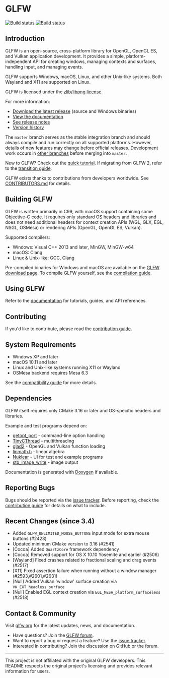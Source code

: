 # GLFW

[![Build status](https://github.com/glfw/glfw/actions/workflows/build.yml/badge.svg)](https://github.com/glfw/glfw/actions)
[![Build status](https://ci.appveyor.com/api/projects/status/0kf0ct9831i5l6sp/branch/master?svg=true)](https://ci.appveyor.com/project/elmindreda/glfw)

## Introduction

GLFW is an open-source, cross-platform library for OpenGL, OpenGL ES, and Vulkan application development. It provides a simple, platform-independent API for creating windows, managing contexts and surfaces, handling input, and managing events.

GLFW supports Windows, macOS, Linux, and other Unix-like systems. Both Wayland and X11 are supported on Linux.

GLFW is licensed under the [zlib/libpng license](https://www.glfw.org/license.html).

For more information:
- [Download the latest release](https://www.glfw.org/download.html) (source and Windows binaries)
- [View the documentation](https://www.glfw.org/docs/latest/)
- [See release notes](https://www.glfw.org/docs/latest/news.html)
- [Version history](https://www.glfw.org/changelog.html)

The `master` branch serves as the stable integration branch and should always compile and run correctly on all supported platforms. However, details of new features may change before official releases. Development work occurs in [other branches](https://github.com/glfw/glfw/branches/all) before merging into `master`.

New to GLFW? Check out the [quick tutorial](https://www.glfw.org/docs/latest/quick.html). If migrating from GLFW 2, refer to the [transition guide](https://www.glfw.org/docs/latest/moving.html).

GLFW exists thanks to contributions from developers worldwide. See [CONTRIBUTORS.md](CONTRIBUTORS.md) for details.

## Building GLFW

GLFW is written primarily in C99, with macOS support containing some Objective-C code. It requires only standard OS headers and libraries and does not need additional headers for context creation APIs (WGL, GLX, EGL, NSGL, OSMesa) or rendering APIs (OpenGL, OpenGL ES, Vulkan).

Supported compilers:
- Windows: Visual C++ 2013 and later, MinGW, MinGW-w64
- macOS: Clang
- Linux & Unix-like: GCC, Clang

Pre-compiled binaries for Windows and macOS are available on the [GLFW download page](https://www.glfw.org/download.html). To compile GLFW yourself, see the [compilation guide](https://www.glfw.org/docs/latest/compile.html).

## Using GLFW

Refer to the [documentation](https://www.glfw.org/docs/latest/) for tutorials, guides, and API references.

## Contributing

If you'd like to contribute, please read the [contribution guide](https://github.com/glfw/glfw/blob/master/docs/CONTRIBUTING.md).

## System Requirements

- Windows XP and later
- macOS 10.11 and later
- Linux and Unix-like systems running X11 or Wayland
- OSMesa backend requires Mesa 6.3

See the [compatibility guide](https://www.glfw.org/docs/latest/compat.html) for more details.

## Dependencies

GLFW itself requires only CMake 3.16 or later and OS-specific headers and libraries.

Example and test programs depend on:
- [getopt\_port](https://github.com/kimgr/getopt_port/) - command-line option handling
- [TinyCThread](https://github.com/tinycthread/tinycthread) - multithreading
- [glad2](https://github.com/Dav1dde/glad) - OpenGL and Vulkan function loading
- [linmath.h](https://github.com/datenwolf/linmath.h) - linear algebra
- [Nuklear](https://github.com/Immediate-Mode-UI/Nuklear) - UI for test and example programs
- [stb\_image\_write](https://github.com/nothings/stb) - image output

Documentation is generated with [Doxygen](https://doxygen.org/) if available.

## Reporting Bugs

Bugs should be reported via the [issue tracker](https://github.com/glfw/glfw/issues). Before reporting, check the [contribution guide](https://github.com/glfw/glfw/blob/master/docs/CONTRIBUTING.md) for details on what to include.

## Recent Changes (since 3.4)

- Added `GLFW_UNLIMITED_MOUSE_BUTTONS` input mode for extra mouse buttons (#2423)
- Updated minimum CMake version to 3.16 (#2541)
- [Cocoa] Added `QuartzCore` framework dependency
- [Cocoa] Removed support for OS X 10.10 Yosemite and earlier (#2506)
- [Wayland] Fixed crashes related to fractional scaling and drag events (#2517)
- [X11] Fixed assertion failure when running without a window manager (#2593,#2601,#2631)
- [Null] Added Vulkan 'window' surface creation via `VK_EXT_headless_surface`
- [Null] Enabled EGL context creation via `EGL_MESA_platform_surfaceless` (#2518)

## Contact & Community

Visit [glfw.org](https://www.glfw.org/) for the latest updates, news, and documentation.

- Have questions? Join the [GLFW forum](https://discourse.glfw.org/).
- Want to report a bug or request a feature? Use the [issue tracker](https://github.com/glfw/glfw/issues).
- Interested in contributing? Join the discussion on GitHub or the forum.

---

This project is not affiliated with the original GLFW developers. This README respects the original project's licensing and provides relevant information for users.

